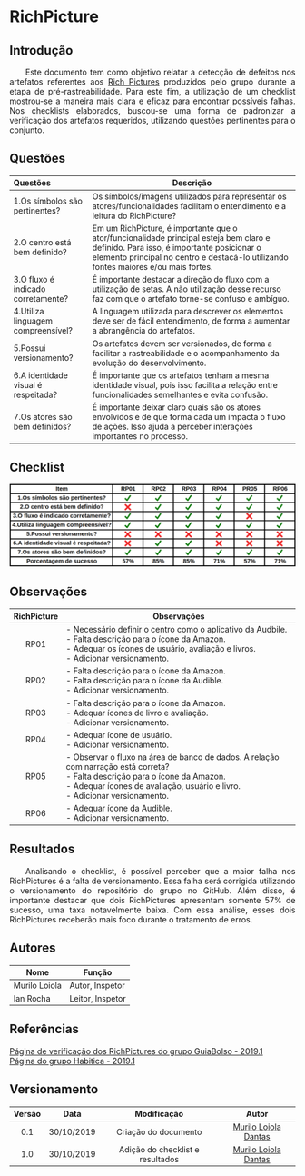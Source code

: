 # RichPicture

## Introdução

<p align="justify">&emsp;&emsp;Este documento tem como objetivo relatar a detecção de defeitos nos artefatos referentes aos <a href="https://requisitos-de-software.github.io/2019.2-Audible/rich_picture/">Rich Pictures</a> produzidos pelo grupo durante a etapa de pré-rastreabilidade. Para este fim, a utilização de um checklist mostrou-se a maneira mais clara e eficaz para encontrar possíveis falhas. Nos checklists elaborados, buscou-se uma forma de padronizar a verificação dos artefatos requeridos, utilizando questões pertinentes para o conjunto.</p>

## Questões
| Questões | Descrição |
| :----- | ----- |
| 1.Os símbolos são pertinentes? | Os símbolos/imagens utilizados para representar os atores/funcionalidades facilitam o entendimento e a leitura do RichPicture?  |
| 2.O centro está bem definido? | Em um RichPicture, é importante que o ator/funcionalidade principal esteja bem claro e definido. Para isso, é importante posicionar o elemento principal no centro e destacá-lo utilizando fontes maiores e/ou mais fortes. |
| 3.O fluxo é indicado corretamente? | É importante destacar a direção do fluxo com a utilização de setas. A não utilização desse recurso faz com que o artefato torne-se confuso e ambíguo. |
| 4.Utiliza linguagem compreensível? | A linguagem utilizada para descrever os elementos deve ser de fácil entendimento, de forma a aumentar a abrangência do artefatos. |
| 5.Possui versionamento? | Os artefatos devem ser versionados, de forma a facilitar a rastreabilidade e o acompanhamento da evolução do desenvolvimento. |
| 6.A identidade visual é respeitada? | É importante que os artefatos tenham a mesma identidade visual, pois isso facilita a relação entre funcionalidades semelhantes e evita confusão. |
| 7.Os atores são bem definidos? | É importante deixar claro quais são os atores envolvidos e de que forma cada um impacta o fluxo de ações. Isso ajuda a perceber interações importantes no processo. |

## Checklist
[![](img/verificacao_richpicture.png)](img/verificacao_richpicture.png)

## Observações
| RichPicture | Observações |
| :---------: | ----------- |
| RP01 | - Necessário definir o centro como o aplicativo da Audbile.</br>- Falta descrição para o ícone da Amazon.</br>- Adequar os ícones de usuário, avaliação e livros.</br>- Adicionar versionamento. |
| RP02 | - Falta descrição para o ícone da Amazon.</br>- Falta descrição para o ícone da Audible.</br>- Adicionar versionamento. |
| RP03 | - Falta descrição para o ícone da Amazon.</br> - Adequar ícones de livro e avaliação.</br>- Adicionar versionamento. |
| RP04 | - Adequar ícone de usuário.</br> - Adicionar versionamento. |
| RP05 | - Observar o fluxo na área de banco de dados. A relação com narração está correta?</br>- Falta descrição para o ícone da Amazon.</br>- Adequar ícones de avaliação, usuário e livro.</br>- Adicionar versionamento.|
| RP06 | - Adequar ícone da Audible.</br>- Adicionar versionamento. |

## Resultados

<p align="justify">&emsp;&emsp;Analisando o checklist, é possível perceber que a maior falha nos RichPictures é a falta de versionamento. Essa falha será corrigida utilizando o versionamento do repositório do grupo no GitHub. Além disso, é importante destacar que dois RichPictures apresentam somente 57% de sucesso, uma taxa notavelmente baixa. Com essa análise, esses dois RichPictures receberão mais foco durante o tratamento de erros. </p>

## Autores
| Nome | Função |
| ---- | ------ |
| Murilo Loiola | Autor, Inspetor |
| Ian Rocha | Leitor, Inspetor |

## Referências

<a href="https://fga-disciplinas.github.io/2019.1-Guia-Bolso/analise/analise_rich_picture/">Página de verificação dos RichPictures do grupo GuiaBolso - 2019.1</a></br>
<a href="https://requisitos-habitica.netlify.com/">Página do grupo Habitica - 2019.1</a>

## Versionamento

| Versão | Data | Modificação | Autor |
| :----: | :--: | :---------: | :---: |
|  0.1   | 30/10/2019 | Criação do documento | [Murilo Loiola Dantas](https://github.com/murilo-dan) |
| 1.0    | 30/10/2019 | Adição do checklist e resultados | [Murilo Loiola Dantas](https://github.com/murilo-dan) |
